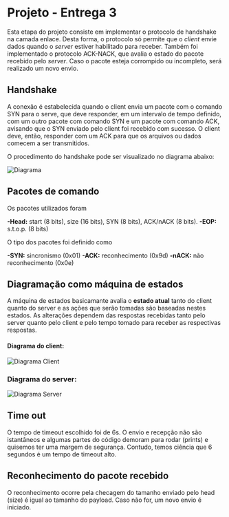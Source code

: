 ﻿# Projeto - Entrega 3

Esta etapa do projeto consiste em implementar o protocolo de handshake na camada enlace. Desta forma, o protocolo só permite que o <i>client</i> envie dados quando o <i>server</i> estiver habilitado para receber.
Também foi implementado o protocolo ACK-NACK, que avalia o estado do pacote recebido pelo <i>server</i>. Caso o pacote esteja corrompido ou incompleto, será realizado um novo envio.

## Handshake

A conexão é estabelecida quando o client envia um pacote com o comando SYN para o serve, que deve responder, em um intervalo de tempo definido, com um outro pacote com comando SYN e um pacote com comando ACK, avisando que o SYN enviado pelo client foi recebido com sucesso. O client deve, então, responder com um ACK para que os arquivos ou dados comecem a ser transmitidos.

O procedimento do handshake pode ser visualizado no diagrama abaixo:

![Diagrama](doc/acknack.png)


## Pacotes de comando

Os pacotes utilizados foram

<strong>-Head:</strong> start (8 bits), size (16 bits), SYN (8 bits), ACK/nACK (8 bits).
<strong>-EOP:</strong> s.t.o.p. (8 bits)

O tipo dos pacotes foi definido como

<strong>-SYN:</strong> sincronismo (0x01)
<strong>-ACK:</strong> reconhecimento (0x9d)
<strong>-nACK:</strong> não reconhecimento (0x0e)

## Diagramação como máquina de estados

A máquina de estados basicamante avalia o <strong>estado atual</strong> tanto do client quanto do server e as ações que serão tomadas são baseadas nestes estados. As alterações dependem das respostas recebidas tanto pelo server quanto pelo client e pelo tempo tomado para receber as respectivas respostas.

#### Diagrama do client:

![Diagrama Client](doc/clientnack.png)

### Diagrama do server:

![Diagrama Server](doc/serverack.png)


## Time out

O tempo de timeout escolhido foi de 6s. O envio e recepção não são istantâneos e algumas partes do código demoram para rodar (prints) e quisemos ter uma margem de segurança. Contudo, temos ciência que 6 segundos é um tempo de timeout alto.

## Reconhecimento do pacote recebido

O reconhecimento ocorre pela checagem do tamanho enviado pelo head (size) é igual ao tamanho do payload. Caso não for, um novo envio é iniciado.



